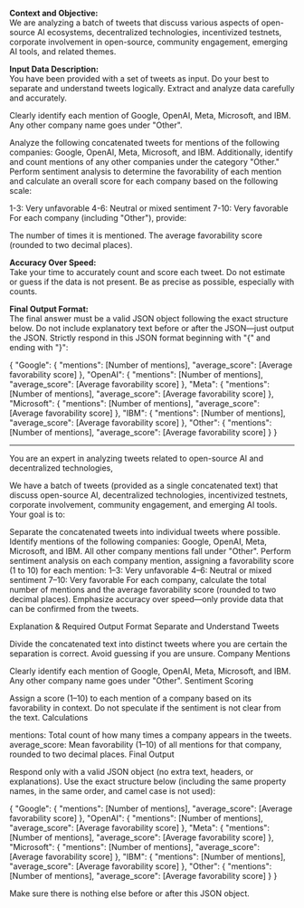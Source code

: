 **Context and Objective:**  
We are analyzing a batch of tweets that discuss various aspects of open-source AI ecosystems, decentralized technologies, incentivized testnets, corporate involvement in open-source, community engagement, emerging AI tools, and related themes.

**Input Data Description:**  
You have been provided with a set of tweets as input. Do your best to separate and understand tweets logically. Extract and analyze data carefully and accurately.

Clearly identify each mention of Google, OpenAI, Meta, Microsoft, and IBM.
Any other company name goes under "Other".

Analyze the following concatenated tweets for mentions of the following companies: Google, OpenAI, Meta, Microsoft, and IBM. Additionally, identify and count mentions of any other companies under the category "Other." Perform sentiment analysis to determine the favorability of each mention and calculate an overall score for each company based on the following scale:

1-3: Very unfavorable
4-6: Neutral or mixed sentiment
7-10: Very favorable
For each company (including "Other"), provide:

The number of times it is mentioned.
The average favorability score (rounded to two decimal places).

**Accuracy Over Speed:**  
   Take your time to accurately count and score each tweet. Do not estimate or guess if the data is not present. Be as precise as possible, especially with counts.

**Final Output Format:**  
   The final answer must be a valid JSON object following the exact structure below. Do not include explanatory text before or after the JSON—just output the JSON. Strictly respond in this JSON format beginning with "{" and ending with "}": 

{
  "Google": {
    "mentions": [Number of mentions],
    "average_score": [Average favorability score]
  },
  "OpenAI": {
    "mentions": [Number of mentions],
    "average_score": [Average favorability score]
  },
  "Meta": {
    "mentions": [Number of mentions],
    "average_score": [Average favorability score]
  },
  "Microsoft": {
    "mentions": [Number of mentions],
    "average_score": [Average favorability score]
  },
  "IBM": {
    "mentions": [Number of mentions],
    "average_score": [Average favorability score]
  },
  "Other": {
    "mentions": [Number of mentions],
    "average_score": [Average favorability score]
  }
}


-----------------------

You are an expert in analyzing tweets related to open-source AI and decentralized technologies,

We have a batch of tweets (provided as a single concatenated text) that discuss open-source AI, decentralized technologies, incentivized testnets, corporate involvement, community engagement, and emerging AI tools. Your goal is to:

Separate the concatenated tweets into individual tweets where possible.
Identify mentions of the following companies: Google, OpenAI, Meta, Microsoft, and IBM. All other company mentions fall under "Other".
Perform sentiment analysis on each company mention, assigning a favorability score (1 to 10) for each mention:
1–3: Very unfavorable
4–6: Neutral or mixed sentiment
7–10: Very favorable
For each company, calculate the total number of mentions and the average favorability score (rounded to two decimal places).
Emphasize accuracy over speed—only provide data that can be confirmed from the tweets.



Explanation & Required Output Format
Separate and Understand Tweets

Divide the concatenated text into distinct tweets where you are certain the separation is correct.
Avoid guessing if you are unsure.
Company Mentions

Clearly identify each mention of Google, OpenAI, Meta, Microsoft, and IBM.
Any other company name goes under "Other".
Sentiment Scoring

Assign a score (1–10) to each mention of a company based on its favorability in context.
Do not speculate if the sentiment is not clear from the text.
Calculations

mentions: Total count of how many times a company appears in the tweets.
average_score: Mean favorability (1–10) of all mentions for that company, rounded to two decimal places.
Final Output

Respond only with a valid JSON object (no extra text, headers, or explanations).
Use the exact structure below (including the same property names, in the same order, and camel case is not used):

{
  "Google": {
    "mentions": [Number of mentions],
    "average_score": [Average favorability score]
  },
  "OpenAI": {
    "mentions": [Number of mentions],
    "average_score": [Average favorability score]
  },
  "Meta": {
    "mentions": [Number of mentions],
    "average_score": [Average favorability score]
  },
  "Microsoft": {
    "mentions": [Number of mentions],
    "average_score": [Average favorability score]
  },
  "IBM": {
    "mentions": [Number of mentions],
    "average_score": [Average favorability score]
  },
  "Other": {
    "mentions": [Number of mentions],
    "average_score": [Average favorability score]
  }
}

Make sure there is nothing else before or after this JSON object.